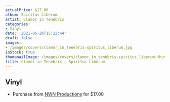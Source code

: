 ```yaml
---
actualPrice: $17.00
album: Spiritus Liberum
artist: Clamor in Tenebris
categories:
- Vinyl
date: '2021-06-26T15:22:44'
draft: false
images:
- /images/covers/clamor_in_tenebris-spiritus_liberum.jpg
inStock: true
thumbnailImage: /images/covers/clamor_in_tenebris-spiritus_liberum-thumb.jpg
title: Clamor in Tenebris - Spiritus Liberum
---
```


## Vinyl
* Purchase from [NWN Productions](http://shop.nwnprod.com/index.php?route=product/product&path=75&product_id=4710&sort=pd.name&order=ASC) for $17.00
